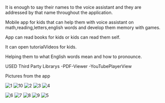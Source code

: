 It is enough to say their names to the voice assistant and they are addressed by that name throughout the application.

Mobile app for kids that can help them with voice assistant on math,reading,letters,english words and develop them memory with games.

App can read books for kids or kids can read them self.

It can open tutorialVideos for kids.

Helping them to what English words mean and how to pronounce.

USED Third Party Librarys
 -PDF-Viewer
 -YouTubePlayerView

Pictures from the app

![1](https://user-images.githubusercontent.com/78793991/147372357-63a5b057-3f14-41e2-b048-2986328b5544.PNG)
![10](https://user-images.githubusercontent.com/78793991/147372371-5cb5786c-a9ac-4689-872f-706d622c464e.PNG)
![2](https://user-images.githubusercontent.com/78793991/147372372-2b8ef29b-fdb0-42ff-909e-1612bf60fd73.PNG)
![3](https://user-images.githubusercontent.com/78793991/147372374-6da2a69e-00ae-4c89-ac99-2f54a969033b.PNG)
![4](https://user-images.githubusercontent.com/78793991/147372376-c944cf08-13df-4662-85c1-c2ccfe2817f7.PNG)

![6](https://user-images.githubusercontent.com/78793991/147372378-0fa57aab-924f-40db-b5da-5e9ae1cfabca.PNG)
![7](https://user-images.githubusercontent.com/78793991/147372379-3f14d586-2abf-4145-8763-2ff3f5f74f1b.PNG)
![8](https://user-images.githubusercontent.com/78793991/147372381-727306b6-591e-4285-8100-74627c81e092.PNG)
![9](https://user-images.githubusercontent.com/78793991/147372383-4b58b8bf-db04-446c-9387-1b8314872739.PNG)
![5](https://user-images.githubusercontent.com/78793991/147372377-3146de0b-ff17-4416-b3bb-881e97f02042.PNG)
